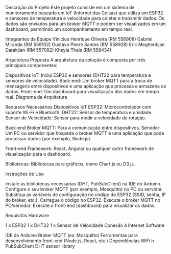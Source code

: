 Descrição do Projeto
Este projeto consiste em um sistema de monitoramento baseado em IoT (Internet das Coisas) que utiliza um ESP32 e sensores de temperatura e velocidade para coletar e transmitir dados. Os dados são enviados para um broker MQTT e podem ser visualizados em um dashboard, permitindo um acompanhamento em tempo real.

Integrantes da Equipe
Vinicius Henrique Oliveira (RM 556908)
Gabriel Miranda (RM 559102)
Gustavo Pierre Santos (RM 558928)
Eric Megherdijan Darakjian (RM 557082)
Kheyla Thais (RM 558434)

Arquitetura Proposta
A arquitetura da solução é composta por três principais componentes:

Dispositivos IoT: Inclui ESP32 e sensores (DHT22 para temperatura e sensores de velocidade).
Back-end: Um broker MQTT para a troca de mensagens entre dispositivos e uma aplicação que processa e armazena os dados.
Front-end: Um dashboard para visualização dos dados em tempo real.
Diagrama da Arquitetura

Recursos Necessários
Dispositivos IoT
ESP32: Microcontrolador com suporte Wi-Fi e Bluetooth.
DHT22: Sensor de temperatura e umidade.
Sensor de Velocidade: Sensor para medir a velocidade de rotação.

Back-end
Broker MQTT: Para a comunicação entre dispositivos.
Servidor: Um PC ou servidor que hospeda o broker MQTT e uma aplicação que pode processar dados (por exemplo, Node.js).

Front-end
Framework: React, Angular ou qualquer outro framework de visualização para o dashboard.

Bibliotecas: Bibliotecas para gráficos, como Chart.js ou D3.js.

Instruções de Uso

Instale as bibliotecas necessárias (DHT, PubSubClient) na IDE do Arduino.
Configure o seu broker MQTT (por exemplo, Mosquitto) no PC ou servidor.
Substitua as variáveis de configuração no código do ESP32 (SSID, senha, IP do broker, etc.).
Carregue o código no ESP32.
Execute o broker MQTT no PC/servidor.
Execute o front-end (dashboard) para visualizar os dados.

Requisitos
Hardware

1 x ESP32
1 x DHT22
1 x Sensor de Velocidade
Conexão à Internet
Software

IDE do Arduino
Broker MQTT (ex: Mosquitto)
Ferramentas para desenvolvimento front-end (Node.js, React, etc.)
Dependências
WiFi.h
PubSubClient
DHT sensor library

